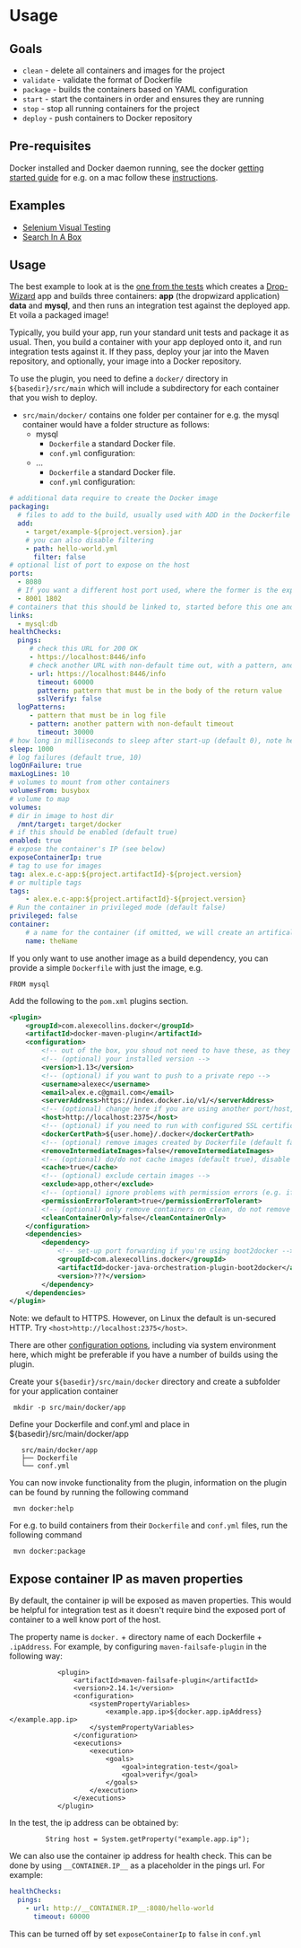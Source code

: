 Usage
===
Goals
---
* `clean` - delete all containers and images for the project
* `validate` - validate the format of Dockerfile
* `package` - builds the containers based on YAML configuration
* `start` - start the containers in order and ensures they are running
* `stop` - stop all running containers for the project
* `deploy` - push containers to Docker repository

Pre-requisites
---
Docker installed and Docker daemon running, see the docker [getting started guide](https://www.docker.io/gettingstarted/) for e.g. on a mac follow these [instructions](http://docs.docker.io/en/latest/installation/mac/).

Examples
---

* [Selenium Visual Testing](https://github.com/alexec/selenium-visual-testing)
* [Search In A Box](https://github.com/alexec/search-in-a-box)

Usage
---
The best example to look at is the [one from the tests](src/it/build-test-it) which creates a [Drop-Wizard](https://dropwizard.github.io/dropwizard/) app and builds three containers: __app__ (the dropwizard application) __data__ and __mysql__, and then runs an integration test against the deployed app. Et voila a packaged image!

Typically, you build your app, run your standard unit tests and package it as usual. Then, you build a container with your app deployed onto it, and run integration tests against it. If they pass, deploy your jar into the Maven repository, and optionally, your image into a Docker repository.

To use the plugin, you need to define a `docker/` directory in `${basedir}/src/main` which will include a subdirectory for each container that you wish to deploy.

- `src/main/docker/` contains one folder per container for e.g. the mysql container would have a folder structure as follows:
    - mysql
        - `Dockerfile` a standard Docker file.
        - `conf.yml` configuration:
    - ...
        - `Dockerfile` a standard Docker file.
        - `conf.yml` configuration:

```yml
# additional data require to create the Docker image
packaging:
  # files to add to the build, usually used with ADD in the Dockerfile
  add:
    - target/example-${project.version}.jar
    # you can also disable filtering
    - path: hello-world.yml
      filter: false
# optional list of port to expose on the host
ports:
  - 8080
  # If you want a different host port used, where the former is the exposed port and the latter the container port.
  - 8001 1802
# containers that this should be linked to, started before this one and stopped afterwards, optional alias after colon
links:
  - mysql:db
healthChecks:
  pings:
     # check this URL for 200 OK
     - https://localhost:8446/info
     # check another URL with non-default time out, with a pattern, and non checking SSL certificates
     - url: https://localhost:8446/info
       timeout: 60000
       pattern: pattern that must be in the body of the return value
       sslVerify: false
  logPatterns:
     - pattern that must be in log file
     - pattern: another pattern with non-default timeout
       timeout: 30000
# how long in milliseconds to sleep after start-up (default 0), note health checks are usually faster and more reliable
sleep: 1000
# log failures (default true, 10)
logOnFailure: true
maxLogLines: 10
# volumes to mount from other containers
volumesFrom: busybox
# volume to map
volumes:
# dir in image to host dir
  /mnt/target: target/docker
# if this should be enabled (default true)
enabled: true
# expose the container's IP (see below)
exposeContainerIp: true
# tag to use for images
tag: alex.e.c-app:${project.artifactId}-${project.version}
# or multiple tags
tags:
    - alex.e.c-app:${project.artifactId}-${project.version}
# Run the container in privileged mode (default false)
privileged: false
container:
    # a name for the container (if omitted, we will create an artifical one)
    name: theName
 ```

If you only want to use another image as a build dependency, you can provide a simple `Dockerfile` with just the image, e.g.

```
FROM mysql
```

Add the following to the `pom.xml` plugins section.

```xml
<plugin>
    <groupId>com.alexecollins.docker</groupId>
    <artifactId>docker-maven-plugin</artifactId>
    <configuration>
        <!-- out of the box, you shoud not need to have these, as they'll use sensible defaults -->
        <!-- (optional) your installed version -->
        <version>1.13</version>
        <!-- (optional) if you want to push to a private repo -->
        <username>alexec</username>
        <email>alex.e.c@gmail.com</email>
        <serverAddress>https://index.docker.io/v1/</serverAddress>
        <!-- (optional) change here if you are using another port/host, e.g. 4243 -->
        <host>http://localhost:2375</host>
        <!-- (optional) if you need to run with configured SSL certificates -->
        <dockerCertPath>${user.home}/.docker</dockerCertPath>
        <!-- (optional) remove images created by Dockerfile (default false) -->
        <removeIntermediateImages>false</removeIntermediateImages>
        <!-- (optional) do/do not cache images (default true), disable to get the freshest images -->
        <cache>true</cache>
        <!-- (optional) exclude certain images -->
        <exclude>app,other</exclude>
        <!-- (optional) ignore problems with permission errors (e.g. if running on CircleCI -->
        <permissionErrorTolerant>true</permissionErrorTolerant>
        <!-- (optional) only remove containers on clean, do not remove images -->
        <cleanContainerOnly>false</cleanContainerOnly>
    </configuration>
    <dependencies>
        <dependency>
            <!-- set-up port forwarding if you're using boot2docker -->
            <groupId>com.alexecollins.docker</groupId>
            <artifactId>docker-java-orchestration-plugin-boot2docker</artifactId>
            <version>???</version>
        </dependency>
    </dependencies>
</plugin>
 ```

Note: we default to HTTPS. However, on Linux the default is un-secured HTTP. Try `<host>http://localhost:2375</host>`.

There are other [configuration options](https://github.com/docker-java/docker-java#configuration), including via system environment here, which might be preferable if you have a number of builds using the plugin.

Create your `${basedir}/src/main/docker` directory and create a subfolder for your application container

     mkdir -p src/main/docker/app
 
Define your Dockerfile and conf.yml and place in ${basedir}/src/main/docker/app

 ```tree
    src/main/docker/app
    ├── Dockerfile
    └── conf.yml
 ```

You can now invoke functionality from the plugin, information on the plugin can be found by running the following command

     mvn docker:help

For e.g. to build containers from their `Dockerfile` and `conf.yml` files, run the following command

     mvn docker:package

Expose container IP as maven properties
---

By default, the container ip will be exposed as maven properties. This would be helpful for integration test as it doesn't require bind the exposed port of container to a well know port of the host.

The property name is `docker.` + directory name of each Dockerfile + `.ipAddress`. For example, by configuring `maven-failsafe-plugin` in the following way:

```
            <plugin>
                <artifactId>maven-failsafe-plugin</artifactId>
                <version>2.14.1</version>
                <configuration>
                    <systemPropertyVariables>
                        <example.app.ip>${docker.app.ipAddress}</example.app.ip>
                    </systemPropertyVariables>
                </configuration>
                <executions>
                    <execution>
                        <goals>
                            <goal>integration-test</goal>
                            <goal>verify</goal>
                        </goals>
                    </execution>
                </executions>
            </plugin>
```

In the test, the ip address can be obtained by:


```
         String host = System.getProperty("example.app.ip");
```

We can also use the container ip address for health check.  This can be done by using `__CONTAINER.IP__` as a placeholder in the pings url. For example: 


```yml
healthChecks:
  pings:
    - url: http://__CONTAINER.IP__:8080/hello-world
      timeout: 60000

```

This can be turned off by set `exposeContainerIp` to `false` in `conf.yml`
